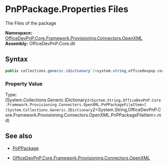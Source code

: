 # PnPPackage.Properties Files
The Files of the package  

**Namespace:** [OfficeDevPnP.Core.Framework.Provisioning.Connectors.OpenXML](OfficeDevPnP.Core.Framework.Provisioning.Connectors.OpenXML.md)  
**Assembly:** OfficeDevPnP.Core.dll  
## Syntax
```C#
public collections.generic.idictionary`2<system.string,officedevpnp.core.framework.provisioning.connectors.openxml.pnppackagefileitem> Files { get; }
```

### Property Value
Type: [System.Collections.Generic.IDictionary`2<System.String,OfficeDevPnP.Core.Framework.Provisioning.Connectors.OpenXML.PnPPackageFileItem>](System.Collections.Generic.IDictionary`2<System.String,OfficeDevPnP.Core.Framework.Provisioning.Connectors.OpenXML.PnPPackageFileItem>.md) 

## See also
- [PnPPackage](PnPPackage.md) 

- [OfficeDevPnP.Core.Framework.Provisioning.Connectors.OpenXML](OfficeDevPnP.Core.Framework.Provisioning.Connectors.OpenXML.md)
